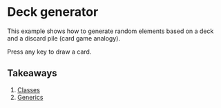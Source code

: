 # Deck generator

This example shows how to generate random elements based on a deck and a discard pile (card game analogy).

Press any key to draw a card.

## Takeaways

1. [Classes](https://msdn.microsoft.com/en-us/library/x9afc042.aspx)
2. [Generics](https://msdn.microsoft.com/en-us/library/512aeb7t.aspx)
